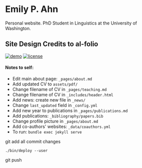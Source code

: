 # Emily P. Ahn

Personal website. PhD Student in Linguistics at the University of Washington.

## Site Design Credits to al-folio

[![demo](https://img.shields.io/badge/theme-demo-brightgreen.svg)](https://alshedivat.github.io/al-folio/)
[![license](https://img.shields.io/github/license/mashape/apistatus.svg?maxAge=2592000)](https://github.com/alshedivat/al-folio/blob/master/LICENSE)

#### Notes to self:

* Edit main about page: `_pages/about.md`
* Add updated CV to `assets/pdf/`
* Change filename of CV in `_pages/teaching.md`
* Change filename of CV in `_includes/header.html`
* Add news: create new file in `_news/`
* Change `last_updated` field in `_config.yml`
* Add new year to publications in `_pages/publications.md`
* Add publications: `_bibliography/papers.bib`
* Change profile picture in `_pages/about.md`
* Add co-authors' websites: `_data/coauthors.yml`
* To run:
`bundle exec jekyll serve`

git add all
commit changes

`./bin/deploy --user`

git push